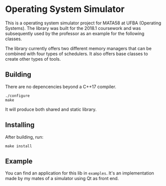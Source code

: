 # Operating System Simulator

This is a operating system simulator project for MATA58 at UFBA (Operating Systems). The library was built for the 2018.1 coursework and was subsequently used by the professor as an example for the following classes.

The library currently offers two different memory managers that can be combined with four types of schedulers. It also offers base classes to create other types of tools.

## Building

There are no depencencies beyond a C++17 compiler.

```
./configure
make
```

It will produce both shared and static library.

## Installing

After building, run:

```
make install
```

## Example

You can find an application for this lib in `examples`. It's an implementation made by my mates of a simulator using Qt as front end.

